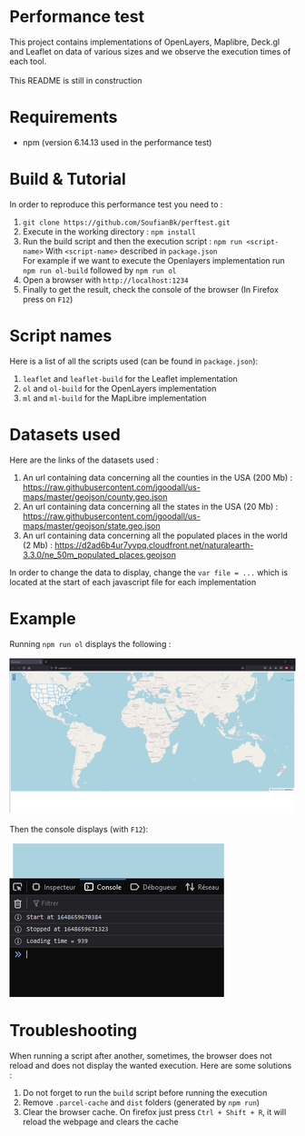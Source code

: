 # Performance test
This project contains implementations of OpenLayers, Maplibre, Deck.gl and Leaflet on data of various sizes 
and we observe the execution times of each tool. <br/> <br/>
This README is still in construction
# Requirements
- npm (version 6.14.13 used in the performance test)
# Build & Tutorial
In order to reproduce this performance test you need to :
1. ```git clone https://github.com/SoufianBk/perftest.git```
2. Execute in the working directory : ```npm install```
3. Run the build script and then the execution script : ```npm run <script-name>``` With ``<script-name>`` described in ``package.json`` <br/>
For example if we want to execute the Openlayers implementation run ``npm run ol-build`` followed by ``npm run ol``
4. Open a browser with ```http://localhost:1234```
5. Finally to get the result, check the console of the browser (In Firefox press on ``F12``)
# Script names
Here is a list of all the scripts used (can be found in ```package.json```):
1. ``leaflet`` and ``leaflet-build`` for the Leaflet implementation
1. ``ol`` and ``ol-build`` for the OpenLayers implementation
1. ``ml`` and ``ml-build`` for the MapLibre implementation

# Datasets used
Here are the links of the datasets used :
1. An url containing data concerning all the counties in the USA (200 Mb) :
   https://raw.githubusercontent.com/jgoodall/us-maps/master/geojson/county.geo.json 
2. An url containing data concerning all the states in the USA (20 Mb) :
   https://raw.githubusercontent.com/jgoodall/us-maps/master/geojson/state.geo.json 
3. An url containing data concerning all the populated places in the world (2 Mb) :
   https://d2ad6b4ur7yvpq.cloudfront.net/naturalearth-3.3.0/ne_50m_populated_places.geojson
   
In order to change the data to display, change the ``var file = ...`` which is located at the start of each javascript file for each implementation
# Example
Running ```npm run ol``` displays the following : <br/> <br/>
![img.png](img.png) <br/> <br/>
Then the console displays (with ``F12``): <br/> <br/>
![img_1.png](img_1.png)
# Troubleshooting
When running a script after another, sometimes, the browser does not reload and does not display the wanted execution.
Here are some solutions : 
1. Do not forget to run the ``build`` script before running the execution
2. Remove ```.parcel-cache``` and ``dist`` folders (generated by ``npm run``)
3. Clear the browser cache. On firefox just press ```Ctrl + Shift + R```, it will reload the webpage and clears the cache